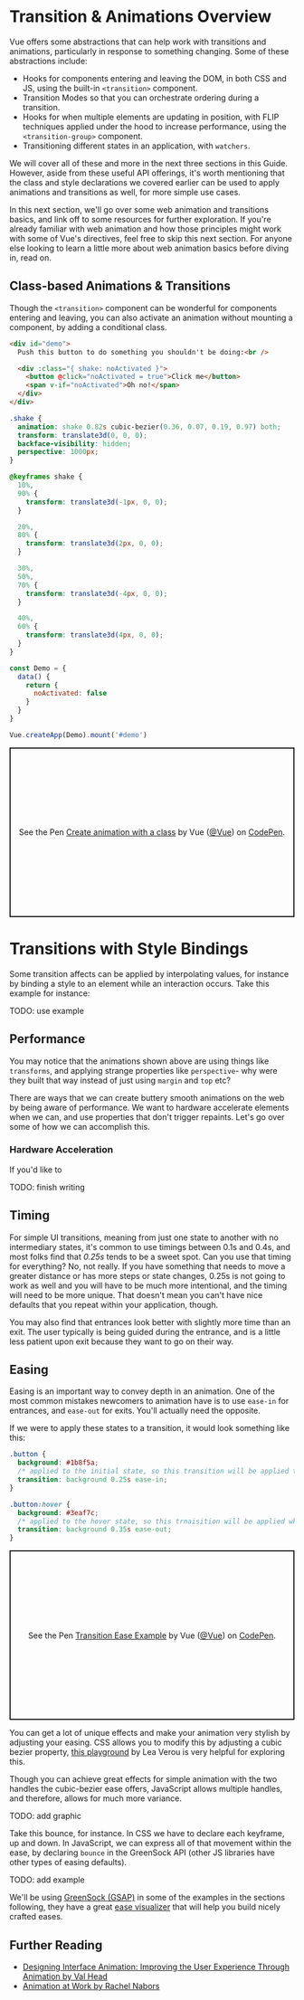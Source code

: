 # Transition & Animations Overview

Vue offers some abstractions that can help work with transitions and animations, particularly in response to something changing. Some of these abstractions include:

- Hooks for components entering and leaving the DOM, in both CSS and JS, using the built-in `<transition>` component.
- Transition Modes so that you can orchestrate ordering during a transition.
- Hooks for when multiple elements are updating in position, with FLIP techniques applied under the hood to increase performance, using the `<transition-group>` component.
- Transitioning different states in an application, with `watchers`.

We will cover all of these and more in the next three sections in this Guide. However, aside from these useful API offerings, it's worth mentioning that the class and style declarations we covered earlier can be used to apply animations and transitions as well, for more simple use cases.

In this next section, we'll go over some web animation and transitions basics, and link off to some resources for further exploration. If you're already familiar with web animation and how those principles might work with some of Vue's directives, feel free to skip this next section. For anyone else looking to learn a little more about web animation basics before diving in, read on.

## Class-based Animations & Transitions

Though the `<transition>` component can be wonderful for components entering and leaving, you can also activate an animation without mounting a component, by adding a conditional class.

```html
<div id="demo">
  Push this button to do something you shouldn't be doing:<br />

  <div :class="{ shake: noActivated }">
    <button @click="noActivated = true">Click me</button>
    <span v-if="noActivated">Oh no!</span>
  </div>
</div>
```

```css
.shake {
  animation: shake 0.82s cubic-bezier(0.36, 0.07, 0.19, 0.97) both;
  transform: translate3d(0, 0, 0);
  backface-visibility: hidden;
  perspective: 1000px;
}

@keyframes shake {
  10%,
  90% {
    transform: translate3d(-1px, 0, 0);
  }

  20%,
  80% {
    transform: translate3d(2px, 0, 0);
  }

  30%,
  50%,
  70% {
    transform: translate3d(-4px, 0, 0);
  }

  40%,
  60% {
    transform: translate3d(4px, 0, 0);
  }
}
```

```js
const Demo = {
  data() {
    return {
      noActivated: false
    }
  }
}

Vue.createApp(Demo).mount('#demo')
```

<p class="codepen" data-height="300" data-theme-id="39028" data-default-tab="css,result" data-user="Vue" data-slug-hash="ff45b91caf7a98c8c9077ad8ab539260" style="height: 300px; box-sizing: border-box; display: flex; align-items: center; justify-content: center; border: 2px solid; margin: 1em 0; padding: 1em;" data-pen-title="Create animation with a class">
  <span>See the Pen <a href="https://codepen.io/team/Vue/pen/ff45b91caf7a98c8c9077ad8ab539260">
  Create animation with a class</a> by Vue (<a href="https://codepen.io/Vue">@Vue</a>)
  on <a href="https://codepen.io">CodePen</a>.</span>
</p>
<script async src="https://static.codepen.io/assets/embed/ei.js"></script>

# Transitions with Style Bindings

Some transition affects can be applied by interpolating values, for instance by binding a style to an element while an interaction occurs. Take this example for instance:

TODO: use example

## Performance

You may notice that the animations shown above are using things like `transforms`, and applying strange properties like `perspective`- why were they built that way instead of just using `margin` and `top` etc?

There are ways that we can create buttery smooth animations on the web by being aware of performance. We want to hardware accelerate elements when we can, and use properties that don't trigger repaints. Let's go over some of how we can accomplish this.

### Hardware Acceleration

If you'd like to

TODO: finish writing

## Timing

For simple UI transitions, meaning from just one state to another with no intermediary states, it's common to use timings between 0.1s and 0.4s, and most folks find that _0.25s_ tends to be a sweet spot. Can you use that timing for everything? No, not really. If you have something that needs to move a greater distance or has more steps or state changes, 0.25s is not going to work as well and you will have to be much more intentional, and the timing will need to be more unique. That doesn't mean you can't have nice defaults that you repeat within your application, though.

You may also find that entrances look better with slightly more time than an exit. The user typically is being guided during the entrance, and is a little less patient upon exit because they want to go on their way.

## Easing

Easing is an important way to convey depth in an animation. One of the most common mistakes newcomers to animation have is to use `ease-in` for entrances, and `ease-out` for exits. You'll actually need the opposite.

If we were to apply these states to a transition, it would look something like this:

```css
.button {
  background: #1b8f5a;
  /* applied to the initial state, so this transition will be applied to the return state */
  transition: background 0.25s ease-in;
}

.button:hover {
  background: #3eaf7c;
  /* applied to the hover state, so this trnaisition will be applied when a hover is triggered */
  transition: background 0.35s ease-out;
}
```

<p class="codepen" data-height="300" data-theme-id="39028" data-default-tab="css,result" data-user="Vue" data-slug-hash="996a9665131e7902327d350ca8a655ac" style="height: 300px; box-sizing: border-box; display: flex; align-items: center; justify-content: center; border: 2px solid; margin: 1em 0; padding: 1em;" data-pen-title="Transition Ease Example">
  <span>See the Pen <a href="https://codepen.io/team/Vue/pen/996a9665131e7902327d350ca8a655ac">
  Transition Ease Example</a> by Vue (<a href="https://codepen.io/Vue">@Vue</a>)
  on <a href="https://codepen.io">CodePen</a>.</span>
</p>
<script async src="https://static.codepen.io/assets/embed/ei.js"></script>

You can get a lot of unique effects and make your animation very stylish by adjusting your easing. CSS allows you to modify this by adjusting a cubic bezier property, [this playground](https://cubic-bezier.com/#.17,.67,.83,.67) by Lea Verou is very helpful for exploring this.

Though you can achieve great effects for simple animation with the two handles the cubic-bezier ease offers, JavaScript allows multiple handles, and therefore, allows for much more variance.

TODO: add graphic

Take this bounce, for instance. In CSS we have to declare each keyframe, up and down. In JavaScript, we can express all of that movement within the ease, by declaring `bounce` in the GreenSock API (other JS libraries have other types of easing defaults).

TODO: add example

We'll be using [GreenSock (GSAP)](https://greensock.com/) in some of the examples in the sections following, they have a great [ease visualizer](https://greensock.com/ease-visualizer) that will help you build nicely crafted eases.

## Further Reading

- [Designing Interface Animation: Improving the User Experience Through Animation by Val Head](https://www.amazon.com/dp/B01J4NKSZA/)
- [Animation at Work by Rachel Nabors](https://abookapart.com/products/animation-at-work)
